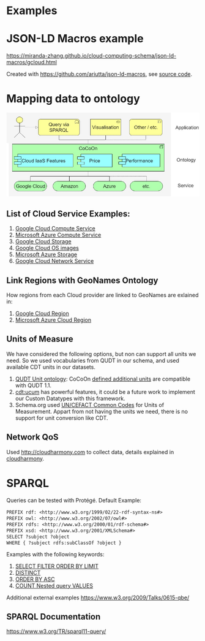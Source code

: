 # Examples
# JSON-LD Macros example
https://miranda-zhang.github.io/cloud-computing-schema/json-ld-macros/gcloud.html

Created with https://github.com/ariutta/json-ld-macros, see [source code](https://github.com/miranda-zhang/cloud-computing-schema/tree/gh-pages/json-ld-macros).

# Mapping data to ontology
![Workflow](https://raw.githubusercontent.com/miranda-zhang/draw.io/master/cocoon_usecase.jpg "Workflow Overview")

## List of Cloud Service Examples:
1. [Google Cloud Compute Service](gcloud/compute.md)
2. [Microsoft Azure Compute Service](azure/compute.md)
3. [Google Cloud Storage](gcloud/storage.md)
4. [Google Cloud OS images](gcloud/os.md)
5. [Microsoft Azure Storage](azure/storage.md)
6. [Google Cloud Network Service](gcloud/network.md)

## Link Regions with GeoNames Ontology
How regions from each Cloud provider are linked to GeoNames
are exlained in:
1. [Google Cloud Region](gcloud/region.md)
2. [Microsoft Azure Cloud Region](azure/region.md) 

## Units of Measure
We have considered the following options, but non can support all units we need.
So we used vocabularies from QUDT in our schema, and used available CDT units in our datasets.

1. [QUDT Unit ontology](unit/QUDT.md): CoCoOn [defined additional units](unit/README.md) are compatible with QUDT 1.1.
2. [cdt:ucum](unit/cdt.md) has powerful features, it could be a future work to implement our Custom Datatypes with this framework.
3. Schema.org used [UN/CEFACT Common Codes](http://wiki.goodrelations-vocabulary.org/Documentation/UN/CEFACT_Common_Codes) for Units of Measurement. Appart from not having the units we need, there is no support for unit conversion like CDT.

## Network QoS
Used http://cloudharmony.com to collect data, details explained in [cloudharmony](cloudharmony/README.md).

# SPARQL
Queries can be tested with Protégé.
Default Example:
```
PREFIX rdf: <http://www.w3.org/1999/02/22-rdf-syntax-ns#>
PREFIX owl: <http://www.w3.org/2002/07/owl#>
PREFIX rdfs: <http://www.w3.org/2000/01/rdf-schema#>
PREFIX xsd: <http://www.w3.org/2001/XMLSchema#>
SELECT ?subject ?object
WHERE { ?subject rdfs:subClassOf ?object }
```

Examples with the following keywords:
1. [SELECT FILTER ORDER BY LIMIT](sparql/filter_vm_order_desc_limit.md)
2. [DISTINCT](sparql/vm_less_or_equal_4cores.md)
3. [ORDER BY ASC](sparql/storage_size_greater_than.md)
4. [COUNT Nested query VALUES](sparql/gcloud_stat_count.md)

Additional external examples
https://www.w3.org/2009/Talks/0615-qbe/

## SPARQL Documentation
https://www.w3.org/TR/sparql11-query/

